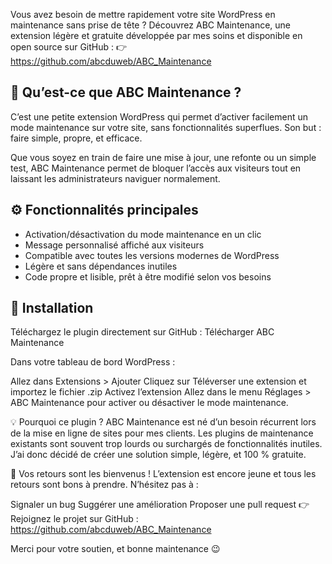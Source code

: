 Vous avez besoin de mettre rapidement votre site WordPress en maintenance sans prise de tête ?
Découvrez ABC Maintenance, une extension légère et gratuite développée par mes soins et disponible en open source sur GitHub :
👉 https://github.com/abcduweb/ABC_Maintenance

## 🔧 Qu’est-ce que ABC Maintenance ?
C’est une petite extension WordPress qui permet d’activer facilement un mode maintenance sur votre site, sans fonctionnalités superflues. Son but : faire simple, propre, et efficace.

Que vous soyez en train de faire une mise à jour, une refonte ou un simple test, ABC Maintenance permet de bloquer l’accès aux visiteurs tout en laissant les administrateurs naviguer normalement.

## ⚙️ Fonctionnalités principales
- Activation/désactivation du mode maintenance en un clic
- Message personnalisé affiché aux visiteurs
- Compatible avec toutes les versions modernes de WordPress
- Légère et sans dépendances inutiles
- Code propre et lisible, prêt à être modifié selon vos besoins
  
## 🚀 Installation
Téléchargez le plugin directement sur GitHub :
Télécharger ABC Maintenance

Dans votre tableau de bord WordPress :

Allez dans Extensions > Ajouter
Cliquez sur Téléverser une extension et importez le fichier .zip
Activez l’extension
Allez dans le menu Réglages > ABC Maintenance pour activer ou désactiver le mode maintenance.

💡 Pourquoi ce plugin ?
ABC Maintenance est né d’un besoin récurrent lors de la mise en ligne de sites pour mes clients. Les plugins de maintenance existants sont souvent trop lourds ou surchargés de fonctionnalités inutiles. J’ai donc décidé de créer une solution simple, légère, et 100 % gratuite.

💬 Vos retours sont les bienvenus !
L’extension est encore jeune et tous les retours sont bons à prendre. N’hésitez pas à :

Signaler un bug
Suggérer une amélioration
Proposer une pull request
👉 Rejoignez le projet sur GitHub : https://github.com/abcduweb/ABC_Maintenance

Merci pour votre soutien, et bonne maintenance 😉


